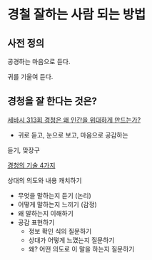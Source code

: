 # 경철 잘하는 사람 되는 방법

## 사전 정의

공경하는 마음으로 듣다.

귀를 기울여 듣다.

## 경청을 잘 한다는 것은?

[세바시 313회 경청은 왜 인간을 위대하게 만드는가?](https://www.youtube.com/watch?v=Fp0gPXr_vuQ)

* 귀로 듣고, 눈으로 보고, 마음으로 공감하는

듣기, 맞장구

[경청의 기술 4가지](https://www.youtube.com/watch?v=7QE5xPLBBBk)

상대의 의도와 내용 캐치하기

* 무엇을 말하는지 듣기 (논리)
* 어떻게 말하는지 느끼기 (감정)
* 왜 말하는지 이해하기
* 공감 표현하기
  * 정보 확인 식의 질문하기
  * 상대가 어떻게 느꼈는지 질문하기
  * 왜? 어떤 의도로 이 말을 하는지 질문하기